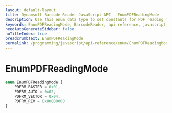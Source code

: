 ```yaml
---
layout: default-layout
title: Dynamsoft Barcode Reader JavaScript API - EnumPDFReadingMode
description: Use this enum data type to set constants for PDF reading mode of barcodes in Dynamsoft Barcode Reader for JavaScript..
keywords: EnumPDFReadingMode, BarcodeReader, api reference, javascript, js
needAutoGenerateSidebar: false
noTitleIndex: true
breadcrumbText: EnumPDFReadingMode
permalink: /programming/javascript/api-reference/enum/EnumPDFReadingMode.html
---
```



# EnumPDFReadingMode

```ts
enum EnumPDFReadingMode {
    PDFRM_RASTER = 0x01,
    PDFRM_AUTO = 0x02,
    PDFRM_VECTOR = 0x04,
    PDFRM_REV = 0x80000000
}
```
